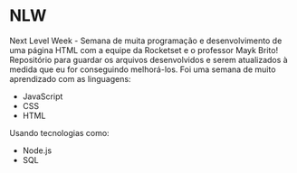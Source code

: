 # NLW
Next Level Week - Semana de muita programação e desenvolvimento de uma página HTML com a equipe da Rocketset e o professor Mayk Brito!
Repositório para guardar os arquivos desenvolvidos e serem atualizados à medida que eu for conseguindo melhorá-los.
Foi uma semana de muito aprendizado com as linguagens:
- JavaScript
- CSS
- HTML

Usando tecnologias como:
- Node.js
- SQL
